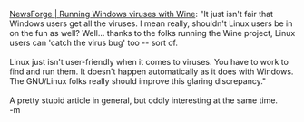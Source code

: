 <a href="http://os.newsforge.com/os/05/01/25/1430222.shtml">NewsForge | Running Windows viruses with Wine</a>: "It just isn't fair that Windows users get all the viruses. I mean really, shouldn't Linux users be in on the fun as well? Well... thanks to the folks running the Wine project, Linux users can 'catch the virus bug' too -- sort of.
<br />
<br />Linux just isn't user-friendly when it comes to viruses. You have to work to find and run them. It doesn't happen automatically as it does with Windows. The GNU/Linux folks really should improve this glaring discrepancy."
<br />
<br /><font class="comment">A pretty stupid article in general, but oddly interesting at the same time.</font>
<br />-m
<br />